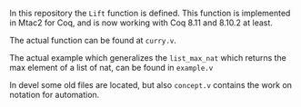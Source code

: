 In this repository the `Lift` function is defined. This function is implemented in Mtac2 for Coq, and is now working with Coq 8.11 and 8.10.2 at least.

The actual function can be found at `curry.v`.

The actual example which generalizes the `list_max_nat` which returns the max element of a list of nat, can be found in `example.v`

In devel some old files are located, but also `concept.v` contains the work on notation for automation.
